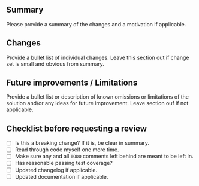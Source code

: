 ## Summary

Please provide a summary of the changes and a motivation if applicable.

## Changes

Provide a bullet list of individual changes. Leave this section out if change
set is small and obvious from summary.

## Future improvements / Limitations

Provide a bullet list or description of known omissions or limitations of the
solution and/or any ideas for future improvement. Leave section ouf if
not applicable.

## Checklist before requesting a review

- [ ] Is this a breaking change? If it is, be clear in summary.
- [ ] Read through code myself one more time.
- [ ] Make sure any and all `TODO` comments left behind are meant to be left in.
- [ ] Has reasonable passing test coverage?
- [ ] Updated changelog if applicable.
- [ ] Updated documentation if applicable.
